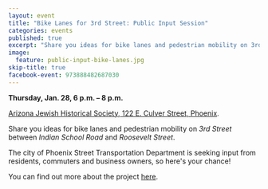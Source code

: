 ```yaml
---
layout: event
title: "Bike Lanes for 3rd Street: Public Input Session"
categories: events
published: true
excerpt: "Share you ideas for bike lanes and pedestrian mobility on 3rd Street."
image:
  feature: public-input-bike-lanes.jpg
skip-title: true
facebook-event: 973888482687030
---
```


**Thursday, Jan. 28, 6 p.m. – 8 p.m.**

[Arizona Jewish Historical Society, 122 E. Culver Street, Phoenix](https://goo.gl/maps/iKDQbH7GxDy).

Share you ideas for bike lanes and pedestrian mobility on *3rd Street* between *Indian School Road* and *Roosevelt Street*.

The city of Phoenix Street Transportation Department is seeking input from residents, commuters and business owners, so here's your chance! 

You can find out more about the project [here](http://1.usa.gov/1KfK9SO).
